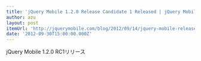 ```yaml
---
title: 'jQuery Mobile 1.2.0 Release Candidate 1 Released | jQuery Mobile'
author: azu
layout: post
itemUrl: 'http://jquerymobile.com/blog/2012/09/14/jquery-mobile-release-candidate-1-released/'
date: '2012-09-30T15:00:00.000Z'
---
```

jQuery Mobile 1.2.0 RC1リリース
